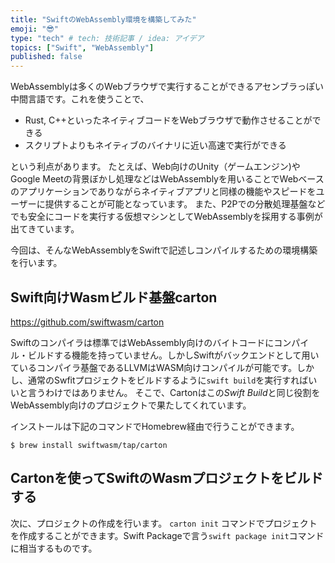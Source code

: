 ```yaml
---
title: "SwiftのWebAssembly環境を構築してみた"
emoji: "😎"
type: "tech" # tech: 技術記事 / idea: アイデア
topics: ["Swift", "WebAssembly"]
published: false
---
```


WebAssemblyは多くのWebブラウザで実行することができるアセンブラっぽい中間言語です。これを使うことで、

- Rust, C++といったネイティブコードをWebブラウザで動作させることができる
- スクリプトよりもネイティブのバイナリに近い高速で実行ができる

という利点があります。
たとえば、Web向けのUnity（ゲームエンジン)やGoogle Meetの背景ぼかし処理などはWebAssemblyを用いることでWebベースのアプリケーションでありながらネイティブアプリと同様の機能やスピードをユーザーに提供することが可能となっています。
また、P2Pでの分散処理基盤などでも安全にコードを実行する仮想マシンとしてWebAssemblyを採用する事例が出てきています。

今回は、そんなWebAssemblyをSwiftで記述しコンパイルするための環境構築を行います。




## Swift向けWasmビルド基盤carton

https://github.com/swiftwasm/carton

Swiftのコンパイラは標準ではWebAssembly向けのバイトコードにコンパイル・ビルドする機能を持っていません。しかしSwiftがバックエンドとして用いているコンパイラ基盤であるLLVMはWASM向けコンパイルが可能です。しかし、通常のSwfitプロジェクトをビルドするように`swift build`を実行すればいいと言うわけではありません。
そこで、Cartonはこの*Swift Build*と同じ役割をWebAssembly向けのプロジェクトで果たしてくれています。

インストールは下記のコマンドでHomebrew経由で行うことができます。

```shell
$ brew install swiftwasm/tap/carton
```


## Cartonを使ってSwiftのWasmプロジェクトをビルドする

次に、プロジェクトの作成を行います。 `carton init` コマンドでプロジェクトを作成することができます。Swift Packageで言う`swift package init`コマンドに相当するものです。